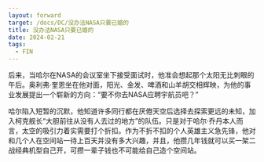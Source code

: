 ```yaml
---
layout: forward
target: /docs/DC/没办法NASA只要已婚的
title: 没办法NASA只要已婚的
date: 2024-02-21
tags: 
  - FIN
---
```

后来，当哈尔在NASA的会议室坐下接受面试时，他准会想起那个太阳无比刺眼的午后。奥利弗·奎恩坐在他对面，阳光、金发、啤酒和山羊胡交相辉映，为他的事业发展提出一个崭新的方向：“要不你去NASA应聘宇航员吧？”

哈尔陷入短暂的沉默，他知道许多同行都在厌倦天空后选择去探索更远的未知，加入柯克舰长“大胆前往从没有人去过的地方”的队伍。只是对于哈尔·乔丹本人而言，太空的吸引力着实需要打个折扣。作为不折不扣的个人英雄主义急先锋，他对和几个人在空间站一待上百天并没有多大兴趣，并且，他攒几年钱就可以买一架二战经典机型自己开，可攒一辈子钱也不可能给自己造个空间站。

